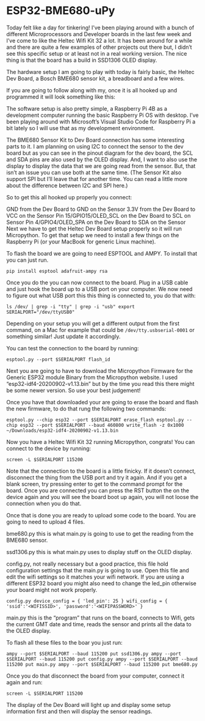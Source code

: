 # ESP32-BME680-uPy

Today felt like a day for tinkering! I’ve been playing around with a bunch of different Microprocessors and Developer boards in the last few week and I’ve come to like the Heltec Wifi Kit 32 a lot. It has been around for a while and there are quite a few examples of other projects out there but, I didn’t see this specific setup or at least not in a real working version. The nice thing is that the board has a build in SSD1306 OLED display.

The hardware setup I am going to play with today is fairly basic, the Heltec Dev Board, a Bosch BME680 sensor kit, a breadboard and a few wires.

If you are going to follow along with my, once it is all hooked up and programmed it will look something like this:


The software setup is also pretty simple, a Raspberry Pi 4B as a development computer running the basic Raspberry Pi OS with desktop. I’ve been playing around with Microsoft’s Visual Studio Code for Raspberry Pi a bit lately so I will use that as my development environment.

The BME680 Sensor Kit to Dev Board connection has some interesting parts to it. I am planning on using I2C to connect the sensor to the dev board but as you can see in the pinout diagram for the dev board, the SCL and SDA pins are also used by the OLED display. And, I want to also use the display to display the data that we are going read from the sensor. But, that isn’t an issue you can use both at the same time. (The Sensor Kit also support SPI but I’ll leave that for another time. You can read a little more about the difference between I2C and SPI here.)

So to get this all hooked up properly you connect:

GND from the Dev Board to GND on the Sensor
3.3V from the Dev Board to VCC on the Sensor
Pin 15/GPIO15/OLED_SCL on the Dev Board to SCL on Sensor
Pin 4/GPIO4/OLED_SPA on the Dev Board to SDA on the Sensor
Next we have to get the Heltec Dev Board setup properly so it will run Micropython. To get that setup we need to install a few things on the Raspberry Pi (or your MacBook for generic Linux machine).

To flash the board we are going to need ESPTOOL and AMPY. To install that you can just run.

`pip install esptool adafruit-ampy rsa`

Once you do the you can now connect to the board. Plug in a USB cable and just hook the board up to a USB port on your computer. We now need to figure out what USB port this this thing is connected to, you do that with:

`ls /dev/ | grep -i "tty" | grep -i "usb"
export SERIALPORT="/dev/ttyUSB0"`

Depending on your setup you will get a different output from the first command, on a Mac for example that could be `/dev/tty.usbserial-0001` or something similar! Just update it accordingly.

You can test the connection to the board by running:

`esptool.py --port $SERIALPORT flash_id`

Next you are going to have to download the Micropython Firmware for the Generic ESP32 module Binary from the Micropython website. I used “esp32-idf4-20200902-v1.13.bin” but by the time you read this there might be some newer version. So use your best judgement!

Once you have that downloaded your are going to erase the board and flash the new firmware, to do that rung the following two commands:

`esptool.py --chip esp32 --port $SERIALPORT erase_flash
esptool.py --chip esp32 --port $SERIALPORT --baud 460800 write_flash -z 0x1000 ~/Downloads/esp32-idf4-20200902-v1.13.bin`

Now you have a Heltec Wifi Kit 32 running Micropython, congrats! You can connect to the device by running:

`screen -L $SERIALPORT 115200`

Note that the connection to the board is a little finicky. If it doesn’t connect, disconnect the thing from the USB port and try it again. And if you get a blank screen, try pressing enter to get to the command prompt for the board. Once you are connected you can press the RST button the on the device again and you will see the board boot up again, you will not loose the connection when you do that.

Once that is done you are ready to upload some code to the board. You are going to need to upload 4 files.

bme680.py this is what main.py is going to use to get the reading from the BME680 sensor.

ssd1306.py this is what main.py uses to display stuff on the OLED display.

config.py, not really necessary but a good practice, this file hold configuration settings that the main.py is going to use. Open this file and edit the wifi settings so it matches your wifi network. If you are using a different ESP32 board you might also need to change the led_pin otherwise your board might not work properly.

`config.py
device_config = {
  'led_pin': 25
}
wifi_config = {
    'ssid':'<WIFISSID>',
    'password':'<WIFIPASSWORD>'
}`

main.py this is the “program” that runs on the board, connects to Wifi, gets the current GMT date and time, reads the sensor and prints all the data to the OLED display.

To flash all these files to the boar you just run:

`ampy --port $SERIALPORT --baud 115200 put ssd1306.py
ampy --port $SERIALPORT --baud 115200 put config.py
ampy --port $SERIALPORT --baud 115200 put main.py
ampy --port $SERIALPORT --baud 115200 put bme680.py`

Once you do that disconnect the board from your computer, connect it again and run:

`screen -L $SERIALPORT 115200`

The display of the Dev Board will light up and display some setup information first and then will display the sensor readings.
